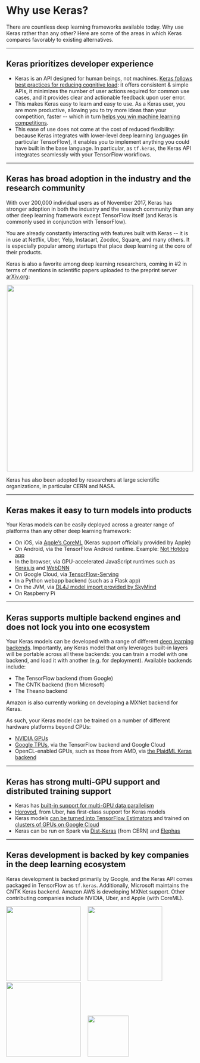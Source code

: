 # Why use Keras?

There are countless deep learning frameworks available today. Why use Keras rather than any other? Here are some of the areas in which Keras compares favorably to existing alternatives.

---

## Keras prioritizes developer experience
    
- Keras is an API designed for human beings, not machines. [Keras follows best practices for reducing cognitive load](https://blog.keras.io/user-experience-design-for-apis.html): it offers consistent & simple APIs, it minimizes the number of user actions required for common use cases, and it provides clear and actionable feedback upon user error.
- This makes Keras easy to learn and easy to use. As a Keras user, you are more productive, allowing you to try more ideas than your competition, faster -- which in turn [helps you win machine learning competitions](https://www.quora.com/Why-has-Keras-been-so-successful-lately-at-Kaggle-competitions).
- This ease of use does not come at the cost of reduced flexibility: because Keras integrates with lower-level deep learning languages (in particular TensorFlow), it enables you to implement anything you could have built in the base language. In particular, as `tf.keras`, the Keras API integrates seamlessly with your TensorFlow workflows.

---

## Keras has broad adoption in the industry and the research community

With over 200,000 individual users as of November 2017, Keras has stronger adoption in both the industry and the research community than any other deep learning framework except TensorFlow itself (and Keras is commonly used in conjunction with TensorFlow).

You are already constantly interacting with features built with Keras -- it is in use at Netflix, Uber, Yelp, Instacart, Zocdoc, Square, and many others. It is especially popular among startups that place deep learning at the core of their products.

Keras is also a favorite among deep learning researchers, coming in #2 in terms of mentions in scientific papers uploaded to the preprint server [arXiv.org](https://arxiv.org/archive/cs):

<img src='/img/arxiv-mentions.png' style='width:500px; display: block; margin: 0 auto;'/>

Keras has also been adopted by researchers at large scientific organizations, in particular CERN and NASA.

---

## Keras makes it easy to turn models into products

Your Keras models can be easily deployed across a greater range of platforms than any other deep learning framework:

- On iOS, via [Apple’s CoreML](https://developer.apple.com/documentation/coreml) (Keras support officially provided by Apple)
- On Android, via the TensorFlow Android runtime. Example: [Not Hotdog app](https://medium.com/@timanglade/how-hbos-silicon-valley-built-not-hotdog-with-mobile-tensorflow-keras-react-native-ef03260747f3)
- In the browser, via GPU-accelerated JavaScript runtimes such as [Keras.js](https://transcranial.github.io/keras-js/#/) and [WebDNN](https://mil-tokyo.github.io/webdnn/)
- On Google Cloud, via [TensorFlow-Serving](https://www.tensorflow.org/serving/)
- In a Python webapp backend (such as a Flask app)
- On the JVM, via [DL4J model import provided by SkyMind](https://deeplearning4j.org/model-import-keras)
- On Raspberry Pi

---

## Keras supports multiple backend engines and does not lock you into one ecosystem

Your Keras models can be developed with a range of different [deep learning backends](https://keras.io/backend/). Importantly, any Keras model that only leverages built-in layers will be portable across all these backends: you can train a model with one backend, and load it with another (e.g. for deployment). Available backends include:

- The TensorFlow backend (from Google)
- The CNTK backend (from Microsoft)
- The Theano backend

Amazon is also currently working on developing a MXNet backend for Keras.

As such, your Keras model can be trained on a number of different hardware platforms beyond CPUs:

- [NVIDIA GPUs](https://developer.nvidia.com/deep-learning)
- [Google TPUs](https://cloud.google.com/tpu/), via the TensorFlow backend and Google Cloud
- OpenCL-enabled GPUs, such as those from AMD, via [the PlaidML Keras backend](https://github.com/plaidml/plaidml)

---

## Keras has strong multi-GPU support and distributed training support

- Keras has [built-in support for multi-GPU data parallelism](/utils/#multi_gpu_model)
- [Horovod](https://github.com/uber/horovod), from Uber, has first-class support for Keras models
- Keras models [can be turned into TensorFlow Estimators](https://www.tensorflow.org/versions/master/api_docs/python/tf/keras/estimator/model_to_estimator) and trained on [clusters of GPUs on Google Cloud](https://cloud.google.com/solutions/running-distributed-tensorflow-on-compute-engine)
- Keras can be run on Spark via [Dist-Keras](https://github.com/cerndb/dist-keras) (from CERN) and [Elephas](https://github.com/maxpumperla/elephas)

---

## Keras development is backed by key companies in the deep learning ecosystem

Keras development is backed primarily by Google, and the Keras API comes packaged in TensorFlow as `tf.keras`. Additionally, Microsoft maintains the CNTK Keras backend. Amazon AWS is developing MXNet support. Other contributing companies include NVIDIA, Uber, and Apple (with CoreML).

<img src='/img/google-logo.png' style='width:200px; margin-right:15px;'/>
<img src='/img/microsoft-logo.png' style='width:200px; margin-right:15px;'/>
<img src='/img/nvidia-logo.png' style='width:200px; margin-right:15px;'/>
<img src='/img/aws-logo.png' style='width:110px; margin-right:15px;'/>
